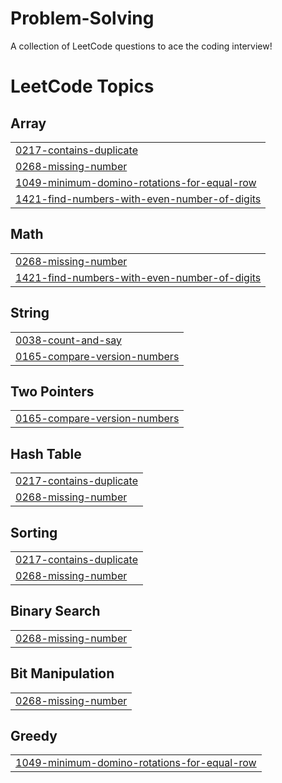 # Problem-Solving
A collection of LeetCode questions to ace the coding interview! 

<!---LeetCode Topics Start-->
# LeetCode Topics
## Array
|  |
| ------- |
| [0217-contains-duplicate](https://github.com/Shwetank0620/Problem-Solving/tree/master/0217-contains-duplicate) |
| [0268-missing-number](https://github.com/Shwetank0620/Problem-Solving/tree/master/0268-missing-number) |
| [1049-minimum-domino-rotations-for-equal-row](https://github.com/Shwetank0620/Problem-Solving/tree/master/1049-minimum-domino-rotations-for-equal-row) |
| [1421-find-numbers-with-even-number-of-digits](https://github.com/Shwetank0620/Problem-Solving/tree/master/1421-find-numbers-with-even-number-of-digits) |
## Math
|  |
| ------- |
| [0268-missing-number](https://github.com/Shwetank0620/Problem-Solving/tree/master/0268-missing-number) |
| [1421-find-numbers-with-even-number-of-digits](https://github.com/Shwetank0620/Problem-Solving/tree/master/1421-find-numbers-with-even-number-of-digits) |
## String
|  |
| ------- |
| [0038-count-and-say](https://github.com/Shwetank0620/Problem-Solving/tree/master/0038-count-and-say) |
| [0165-compare-version-numbers](https://github.com/Shwetank0620/Problem-Solving/tree/master/0165-compare-version-numbers) |
## Two Pointers
|  |
| ------- |
| [0165-compare-version-numbers](https://github.com/Shwetank0620/Problem-Solving/tree/master/0165-compare-version-numbers) |
## Hash Table
|  |
| ------- |
| [0217-contains-duplicate](https://github.com/Shwetank0620/Problem-Solving/tree/master/0217-contains-duplicate) |
| [0268-missing-number](https://github.com/Shwetank0620/Problem-Solving/tree/master/0268-missing-number) |
## Sorting
|  |
| ------- |
| [0217-contains-duplicate](https://github.com/Shwetank0620/Problem-Solving/tree/master/0217-contains-duplicate) |
| [0268-missing-number](https://github.com/Shwetank0620/Problem-Solving/tree/master/0268-missing-number) |
## Binary Search
|  |
| ------- |
| [0268-missing-number](https://github.com/Shwetank0620/Problem-Solving/tree/master/0268-missing-number) |
## Bit Manipulation
|  |
| ------- |
| [0268-missing-number](https://github.com/Shwetank0620/Problem-Solving/tree/master/0268-missing-number) |
## Greedy
|  |
| ------- |
| [1049-minimum-domino-rotations-for-equal-row](https://github.com/Shwetank0620/Problem-Solving/tree/master/1049-minimum-domino-rotations-for-equal-row) |
<!---LeetCode Topics End-->
